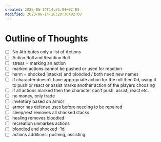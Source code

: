 ```yaml
---
created: 2023-06-14T14:55:04+02:00
modified: 2023-06-14T16:20:36+02:00
---
```


# Outline of Thoughts

- [ ] No Attributes only a list of Actions
- [ ] Action Roll and Reaction Roll
- [ ] stress = marking an action
- [ ] marked actions cannot be pushed or used for reaction
- [ ] harm = shocked (stacks) and bloodied / both need new names
- [ ] if character doesn't have appropriate action for the roll then 0d, using it to push or react or assist marks another action of the players choosing
- [ ] if all actions marked then the character can't push, assist, react etc.
- [ ] no money, only trade
- [ ] inventory based on armor
- [ ] armor has defense uses before needing to be repaired
- [ ] sleep/rest removes all shocked stacks
- [ ] healing removes bloodied
- [ ] recreation unmarkes actions
- [ ] bloodied and shocked -1d
- [ ] actions additions: pushing, assisting
